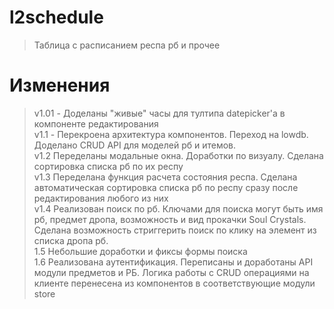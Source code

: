 # l2schedule

> Таблица с расписанием респа рб и прочее

# Изменения

> v1.01 - Доделаны "живые" часы для тултипа datepicker'а в компоненте редактирования <br> v1.1 - Перекроена архитектура компонентов. Переход на lowdb. Доделано CRUD API для моделей рб и итемов. <br> v1.2 Переделаны модальные окна. Доработки по визуалу. Сделана сортировка списка рб по их респу<br> v1.3 Переделана функция расчета состояния респа. Сделана автоматическая сортировка списка рб по респу сразу после редактирования любого из них <br> v1.4 Реализован поиск по рб. Ключами для поиска могут быть имя рб, предмет дропа, возможность и вид прокачки Soul Crystals. Сделана возможность стриггерить поиск по клику на элемент из списка дропа рб. <br> 1.5 Небольшие доработки и фиксы формы поиска <br> 1.6 Реализована аутентификация. Переписаны и доработаны API модули предметов и РБ. Логика работы с CRUD операциями на клиенте перенесена из компонентов в соответствующие модули store
